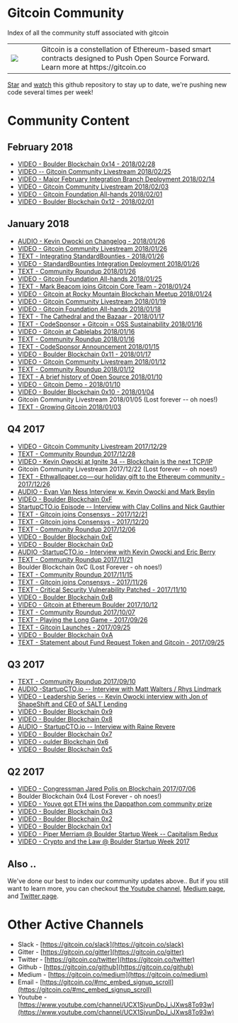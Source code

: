 # Gitcoin Community

Index of all the community stuff associated with gitcoin

<table>
<td width=100>
<img src='https://raw.githubusercontent.com/gitcoinco/gitcoinco/master/img/helmet.png'/>
</td>
<td width=800>
Gitcoin is a constellation of Ethereum-based smart contracts designed to Push Open Source Forward. Learn more at https://gitcoin.co
</td>
</table>

[Star](https://github.com/gitcoinco/community/stargazers) and [watch](https://github.com/gitcoinco/community/watchers) this github repository to stay up to date, we're pushing new code several times per week!

# Community Content

## February 2018 

* [VIDEO - Boulder Blockchain 0x14 - 2018/02/28](https://www.youtube.com/watch?v=XiOD0mMhbTo)
* [VIDEO -- Gitcoin Community Livestream 2018/02/25](https://consensys.zoom.us/recording/play/wWo5UpEfo0PBw9eIONCuFWmw8ogidp5yCHqTLXSrv4B83PxfvLTZwG1iAHCMkKoo)
* [VIDEO - Major February Integration Branch Deployment 2018/02/14](https://consensys.zoom.us/recording/play/X65lvfTh_mmjLEVSttkHX4PGIaHw6EVkDu5fnncUAntsW5x_Nfh7BrNwZTKadGnE) 
* [VIDEO - Gitcoin Community Livestream 2018/02/03](https://consensys.zoom.us/recording/play/8mOR976itFEP3utmLP-6gwuR-kxn1bYFGU1CCEEU3vXjxn3BIzHEbxAcX2dzcvOM) 
* [VIDEO - Gitcoin Foundation All-hands 2018/02/01](https://consensys.zoom.us/recording/play/qjLyzVSsQdU8HPMmqzZCBXicuhsGidXwTZvgYbGylP7skN-GAwwKAP87DQwIaJ6e) 
* [VIDEO - Boulder Blockchain 0x12 - 2018/02/01](https://consensys.zoom.us/recording/play/7yzSl7zFPm3FILofNaKDY4MzvB-Wm4Kc65HeuX-o41QDEnC2pYK3OAvOw1mCuH9k)

## January 2018 

* [AUDIO - Kevin Owocki on Changelog - 2018/01/26](https://changelog.com/podcast/281)
* [VIDEO - Gitcoin Community Livestream 2018/01/26](https://consensys.zoom.us/recording/play/FBb9fz8lgFajGoJUXk_WEc8-nsnhcAcq5rFM4pwAnmORi-JzgOXGcWQI7t6q_I_J?autoplay=true) 
* [TEXT - Integrating StandardBounties - 2018/01/26](https://medium.com/gitcoin/integrating-standard-bounties-dc4cf62bf814)
* [VIDEO - StandardBounties Integration Deployment 2018/01/26](https://consensys.zoom.us/recording/play/xFkggkvk9Vcx1gjuq1LK12SH1WSVbnNhA_BfMiu1b01zLKP9iEvzwPPKh9aMA8Kd) 
* [TEXT - Community Roundup 2018/01/26](emails/2018.01.26.pdf) 
* [VIDEO - Gitcoin Foundation All-hands 2018/01/25](https://youtu.be/5Hkm8XnFw4k) 
* [TEXT - Mark Beacom joins Gitcoin Core Team - 2018/01/24](https://medium.com/gitcoin/mark-beacom-joins-gitcoin-core-team-16e71451714a)
* [VIDEO - Gitcoin at Rocky Mountain Blockchain Meetup 2018/01/24](https://youtu.be/Ygoiz7tAZjo) 
* [VIDEO - Gitcoin Community Livestream 2018/01/19](https://youtu.be/ZCHrtz4ItH4) 
* [VIDEO - Gitcoin Foundation All-hands 2018/01/18](https://youtu.be/mD2MAxkhhmU) 
* [TEXT - The Cathedral and the Bazaar - 2018/01/17](https://medium.com/gitcoin/the-cathedral-and-the-bazaar-5b97349fd53b)
* [TEXT - CodeSponsor + Gitcoin = OSS Sustainability 2018/01/16](https://medium.com/gitcoin/code-sponsor-gitcoin-oss-sustainability-5684c4adf4b4)
* [VIDEO - Gitcoin at Cablelabs 2018/01/16](https://youtu.be/LQYSZsYDe1M) 
* [TEXT - Community Roundup 2018/01/16](emails/2018.01.16.pdf) 
* [TEXT - CodeSponsor Announcement 2018/01/15](emails/2018.01.15.pdf) 
* [VIDEO - Boulder Blockchain 0x11 - 2018/01/17](https://www.youtube.com/watch?v=drZmA2oFTvk)
* [VIDEO - Gitcoin Community Livestream 2018/01/12](https://www.youtube.com/watch?v=PaDVPDvj-w0) 
* [TEXT - Community Roundup 2018/01/12](emails/2018.01.12.pdf) 
* [TEXT - A brief history of Open Source 2018/01/10](https://medium.com/gitcoin/a-brief-history-of-open-source-3928cb451767)
* [VIDEO - Gitcoin Demo - 2018/01/10](https://www.youtube.com/watch?v=7UE_ysCC4js) 
* [VIDEO - Boulder Blockchain 0x10 - 2018/01/04](https://www.youtube.com/watch?v=evitT6ACm9I)
* Gitcoin Community Livestream 2018/01/05 (Lost forever -- oh noes!)
* [TEXT - Growing Gitcoin 2018/01/03](https://medium.com/gitcoin/growing-gitcoin-c39f8520134d)

## Q4 2017 

* [VIDEO - Gitcoin Community Livestream 2017/12/29](https://www.youtube.com/watch?v=lv2zHss2s8c)
* [TEXT - Community Roundup 2017/12/28](emails/2017.12.28.pdf) 
* [VIDEO - Kevin Owocki at Ignite 34 -- Blockchain is the next TCP/IP](https://www.youtube.com/watch?v=eaIeFQd8h3k) 
* Gitcoin Community Livestream 2017/12/22 (Lost forever -- oh noes!)
* [TEXT - Ethwallpaper.co — our holiday gift to the Ethereum community - 2017/12/26](https://medium.com/gitcoin/ethwallpaper-co-our-holiday-gift-to-the-ethereum-community-88be026f64a9) 
* [AUDIO - Evan Van Ness Interview w. Kevin Owocki and Mark Beylin](https://thebitcoinpodcast.com/an-ethereum-podcast-episode-8/)
* [VIDEO - Boulder Blockchain 0xF](https://www.youtube.com/watch?v=ExmZlC24ZJY)
* [StartupCTO.io Episode -- Interview with Clay Collins and Nick Gauthier](https://startupcto.io/podcast/0-59-blockchain-is-like-sriracha-its-delicious-clay-collins-nick-gauthier-of-nomics-com/)
* [TEXT - Gitcoin joins Consensys - 2017/12/21](https://medium.com/gitcoin/ethdenver-request-for-project-proposals-9ed979dafbbe) 
* [TEXT - Gitcoin joins Consensys - 2017/12/20](https://medium.com/gitcoin/gitcoin-chrome-extension-enters-alpha-63f9bdf492e4) 
* [TEXT - Community Roundup 2017/12/06](emails/2017.12.06.pdf) 
* [VIDEO - Boulder Blockchain 0xE](https://www.youtube.com/watch?v=uSLdwhDw1Qw)
* [VIDEO - Boulder Blockchain 0xD](https://www.youtube.com/watch?v=Yk1LXnqkSSk)
* [AUDIO -StartupCTO.io - Interview with Kevin Owocki and Eric Berry](https://startupcto.io/podcast/0-57-sustaining-open-source-w-eric-berry-codesponsor-io/)
* [TEXT - Community Roundup 2017/11/21](emails/2017.11.21.pdf) 
* Boulder Blockchain 0xC (Lost Forever - oh noes!)
* [TEXT - Community Roundup 2017/11/15](emails/2017.11.15.pdf) 
* [TEXT - Gitcoin joins Consensys - 2017/11/26](https://medium.com/gitcoin/gitcoin-joins-consensys-announces-pilot-projects-bc1b9241d836) 
* [TEXT - Critical Security Vulnerability Patched - 2017/11/10](https://medium.com/gitcoin/critical-security-vulnerability-patched-2017-11-10-9472db340692) 
* [VIDEO - Boulder Blockchain 0xB](https://www.youtube.com/watch?v=5HAzGuRGN44)
* [VIDEO - Gitcoin at Ethereum Boulder 2017/10/12](https://www.youtube.com/watch?v=B5C9UM8n1rU)
* [TEXT - Community Roundup 2017/10/07](emails/2017.10.07.pdf) 
* [TEXT - Playing the Long Game - 2017/09/26](https://medium.com/gitcoin/playing-the-long-game-fbd78fb41de6) 
* [TEXT - Gitcoin Launches - 2017/09/25](https://medium.com/gitcoin/pushing-open-source-forward-for-the-web3-generation-26a5726902ea) 
* [VIDEO - Boulder Blockchain 0xA](https://www.youtube.com/watch?v=IZiQSgMroA4)
* [TEXT - Statement about Fund Request Token and Gitcoin - 2017/09/25](https://medium.com/gitcoin/statement-about-fundrequesttoken-gitcoin-d768170146bb) 

## Q3 2017 

* [TEXT - Community Roundup 2017/09/10](emails/2017.09.10.pdf) 
* [AUDIO -StartupCTO.io -- Interview with Matt Walters / Rhys Lindmark](https://startupcto.io/podcast/0-56-blockchain-nerdery-w-matt-walters-rhys-lindmark/)
* [VIDEO - Leadership Series -- Kevin Owocki interview with Jon of ShapeShift and CEO of SALT Lending](https://www.youtube.com/watch?v=vxmIOr0TCUM)
* [VIDEO - Boulder Blockchain 0x9](https://www.youtube.com/watch?v=VYULHYzXe7c)
* [VIDEO - Boulder Blockchain 0x8](https://www.youtube.com/watch?v=qpvOcct9K-U)
* [AUDIO - StartupCTO.io -- Interview with Raine Revere](https://startupcto.io/podcast/0-54-the-ethereum-ecosystem-w-raine-revere-lead-architect-at-prism/)
* [VIDEO - Boulder Blockchain 0x7](https://www.youtube.com/watch?v=CT49BvyiIlE)
* [VIDEO - oulder Blockchain 0x6](https://www.youtube.com/watch?v=BChp_jBB2Q0)
* [VIDEO - Boulder Blockchain 0x5](https://www.youtube.com/watch?v=GN7GdSlR8OI)

## Q2 2017 

* [VIDEO - Congressman Jared Polis on Blockchain 2017/07/06](https://www.youtube.com/watch?v=cUgDpcmTdCA)
* Boulder Blockchain 0x4 (Lost Forever - oh noes!)
* [VIDEO - Youve got ETH wins the Dappathon.com community prize](https://www.youtube.com/watch?v=dk_Qz_cwNVk)
* [VIDEO - Boulder Blockchain 0x3](https://www.youtube.com/watch?v=yzllb6OTUz4)
* [VIDEO - Boulder Blockchain 0x2](https://www.youtube.com/watch?v=9adyuj-0NC8)
* [VIDEO - Boulder Blockchain 0x1](https://www.youtube.com/watch?v=bC-oas5ckak)
* [VIDEO - Piper Merriam @ Boulder Startup Week -- Capitalism Redux](https://www.youtube.com/watch?v=zPoaMC1qNFY)
* [VIDEO - Crypto and the Law @ Boulder Startup Week 2017](https://www.youtube.com/watch?v=6RN0F2CmXPU)

## Also ..

We've done our best to index our community updates above.. But if you still want to learn more, you can checkout [the Youtube channel](https://www.youtube.com/channel/UCX1SjvunDpJ_iJXws8To93w), [Medium page](https://gitcoin.co/medium), and [Twitter page](https://gitcoin.co/twitter).

# Other Active Channels

* Slack - [https://gitcoin.co/slack](https://gitcoin.co/slack)
* Gitter - [https://gitcoin.co/gitter](https://gitcoin.co/gitter)
* Twitter - [https://gitcoin.co/twitter](https://gitcoin.co/twitter)
* Github - [https://gitcoin.co/github](https://gitcoin.co/github)
* Medium - [https://gitcoin.co/medium](https://gitcoin.co/medium)
* Email - [https://gitcoin.co/#mc_embed_signup_scroll](https://gitcoin.co/#mc_embed_signup_scroll)
* Youtube - [https://www.youtube.com/channel/UCX1SjvunDpJ_iJXws8To93w](https://www.youtube.com/channel/UCX1SjvunDpJ_iJXws8To93w)


<img src='https://ga-beacon.appspot.com/UA-102304388-1/gitcoinco/community' style='width:1px; height:1px;' >


